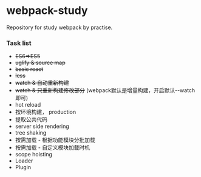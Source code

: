 # webpack-study
Repository for study webpack by practise.


### Task list
- ~~ES6=>ES5~~
- ~~uglify & source map~~
- ~~basic react~~
- ~~less~~
- ~~watch & 自动重新构建~~
- ~~watch & 只重新构建修改部分~~ (webpack默认是增量构建，开启默认--watch即可)
- hot reload
- 按环境构建， production
- 提取公共代码
- server side rendering
- tree shaking
- 按需加载 - 根据功能模块分批加载
- 按需加载 - 自定义模块加载时机
- scope hoisting
- Loader
- Plugin
